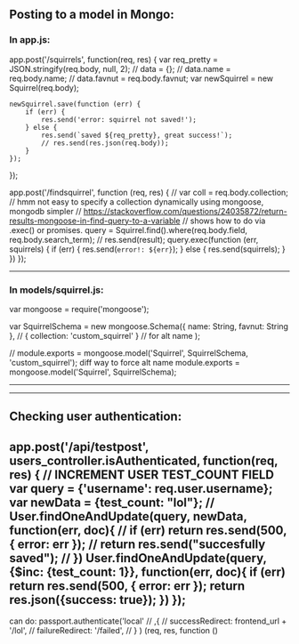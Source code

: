 ## Posting to a model in Mongo:
### In app.js:
app.post('/squirrels', function(req, res) {
    var req_pretty = JSON.stringify(req.body, null, 2);
    // data = {};
    // data.name = req.body.name;
    // data.favnut = req.body.favnut;
    var newSquirrel = new Squirrel(req.body);

    newSquirrel.save(function (err) {
        if (err) {
            res.send('error: squirrel not saved!');
        } else {
            res.send(`saved ${req_pretty}, great success!`);
            // res.send(res.json(req.body));
        }
    });
});

app.post('/findsquirrel', function (req, res) {
    // var coll = req.body.collection; // hmm not easy to specify a collection dynamically using mongoose, mongodb simpler
    // https://stackoverflow.com/questions/24035872/return-results-mongoose-in-find-query-to-a-variable
    // shows how to do via .exec() or promises.
    query = Squirrel.find().where(req.body.field, req.body.search_term);
    // res.send(result);
    query.exec(function (err, squirrels) {
        if (err) {
            res.send(`error!: ${err}`);
        } else {
            res.send(squirrels);
        }
    })
});

---

### In models/squirrel.js:
var mongoose = require('mongoose');

var SquirrelSchema = new mongoose.Schema({
    name: String,
    favnut: String
},
    // { collection: 'custom_squirrel' } // for alt name
    );

// module.exports = mongoose.model('Squirrel', SquirrelSchema, 'custom_squirrel'); diff way to force alt name
module.exports = mongoose.model('Squirrel', SquirrelSchema);

---
---
## Checking user authentication:
app.post('/api/testpost', users_controller.isAuthenticated, function(req, res) {
    // INCREMENT USER TEST_COUNT FIELD
    var query = {'username': req.user.username};
    var newData = {test_count: "lol"};
    // User.findOneAndUpdate(query, newData, function(err, doc){
    //     if (err) return res.send(500, { error: err });
    //     return res.send("succesfully saved");
    // })
    User.findOneAndUpdate(query, {$inc: {test_count: 1}}, function(err, doc){
        if (err) return res.send(500, { error: err });
        return res.json({success: true});
    })
});
---
can do: 
passport.authenticate('local'
                        // ,{
                        // successRedirect: frontend_url + '/lol',
                        // failureRedirect: '/failed',
                        // }
                    ) (req, res, function ()